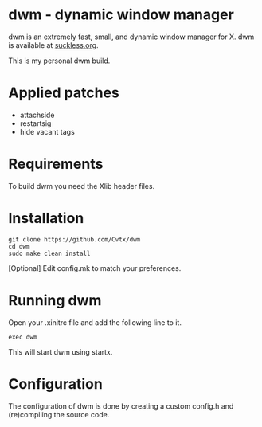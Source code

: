 # dwm - dynamic window manager

dwm is an extremely fast, small, and dynamic window manager for X.
dwm is available at [suckless.org](https://suckless.org).

This is my personal dwm build.

# Applied patches
+ attachside
+ restartsig
+ hide vacant tags

# Requirements

To build dwm you need the Xlib header files.

# Installation

	git clone https://github.com/Cvtx/dwm
	cd dwm    
    sudo make clean install

\[Optional\] Edit config.mk to match your preferences.

# Running dwm

Open your .xinitrc file and add the following line to it.	

    exec dwm	

This will start dwm using startx.

# Configuration
The configuration of dwm is done by creating a custom config.h
and (re)compiling the source code.